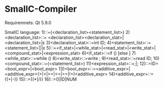 # SmallC-Compiler

Requiremnets:
Qt 5.9.0

SmallC language:
1)<program>∷={<declaration_list><statement_list>}
2)<declaration_list>∷= <declaration_list><declaration_stat>|<declaration_list>|ε 
3)<declaration_stat>∷=int ID;
4)<statement_list>∷=<statement_list>|<statement>|<statement>|ε
5)<statement>∷=<if_stat>|<while_stat>|<read_stat>|<write_stat>|<compound_stat>|<expression_stat>
6)<if_stat>∷=if (<expression>) <statement> [else <statement>]
7)<while_stat>∷=while (<expression>) <statement>
8)<write_stat>∷=write <expression>;
9)<read_stat>∷=read ID;
10)<compound_stat>∷={<statement_list>}
11)<expression_stat>∷=<expression>;|;
12)<expression>∷=ID=<bool_expr>|<bool_expr>
13)<bool_expr>∷=<additive_expr>|<additive_expr>(>|<|>=|<=|==|!=)<additive_expr>
14)<additive_expr>∷=<term>{(+|-)<term>}
15)<term>∷=<factor>{(*|/)<factor>}
16)<factor>∷=(<expression>)|ID|NUM
